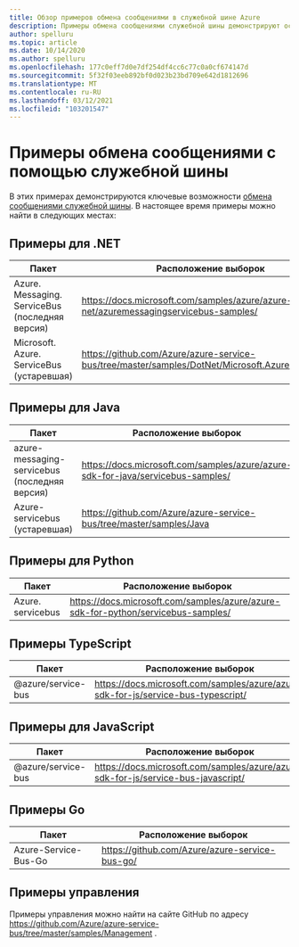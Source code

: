 ```yaml
---
title: Обзор примеров обмена сообщениями в служебной шине Azure
description: Примеры обмена сообщениями служебной шины демонстрируют основные возможности обмена сообщениями через служебную шину Azure. Содержит ссылки на примеры на GitHub.
author: spelluru
ms.topic: article
ms.date: 10/14/2020
ms.author: spelluru
ms.openlocfilehash: 177c0eff7d0e7df254df4cc6c77c0a0cf674147d
ms.sourcegitcommit: 5f32f03eeb892bf0d023b23bd709e642d1812696
ms.translationtype: MT
ms.contentlocale: ru-RU
ms.lasthandoff: 03/12/2021
ms.locfileid: "103201547"
---
```

# <a name="service-bus-messaging-samples"></a>Примеры обмена сообщениями с помощью служебной шины
В этих примерах демонстрируются ключевые возможности [обмена сообщениями служебной шины](https://azure.microsoft.com/services/service-bus/). В настоящее время примеры можно найти в следующих местах:

## <a name="net-samples"></a>Примеры для .NET

| Пакет | Расположение выборок | 
| ------- | ---------------- | 
| Azure. Messaging. ServiceBus (последняя версия) | https://docs.microsoft.com/samples/azure/azure-sdk-for-net/azuremessagingservicebus-samples/ | 
| Microsoft. Azure. ServiceBus (устаревшая) |  https://github.com/Azure/azure-service-bus/tree/master/samples/DotNet/Microsoft.Azure.ServiceBus |

## <a name="java-samples"></a>Примеры для Java
| Пакет | Расположение выборок | 
| ------- | ---------------- | 
| azure-messaging-servicebus (последняя версия) | https://docs.microsoft.com/samples/azure/azure-sdk-for-java/servicebus-samples/ |
| Azure-servicebus (устаревшая) | https://github.com/Azure/azure-service-bus/tree/master/samples/Java |

## <a name="python-samples"></a>Примеры для Python
| Пакет | Расположение выборок |
| -------------------- | ----------------------- |
| Azure. servicebus | https://docs.microsoft.com/samples/azure/azure-sdk-for-python/servicebus-samples/ |

## <a name="typescript-samples"></a>Примеры TypeScript
| Пакет | Расположение выборок | 
| ------- | ---------------- | 
| @azure/service-bus | https://docs.microsoft.com/samples/azure/azure-sdk-for-js/service-bus-typescript/ | 

## <a name="javascript-samples"></a>Примеры для JavaScript
| Пакет | Расположение выборок | 
| ------- | ---------------- | 
| @azure/service-bus | https://docs.microsoft.com/samples/azure/azure-sdk-for-js/service-bus-javascript/ | 

## <a name="go-samples"></a>Примеры Go
| Пакет | Расположение выборок | 
| ------- | ---------------- | 
| Azure-Service-Bus-Go | https://github.com/Azure/azure-service-bus-go/ |

## <a name="management-samples"></a>Примеры управления
Примеры управления можно найти на сайте GitHub по адресу https://github.com/Azure/azure-service-bus/tree/master/samples/Management .

